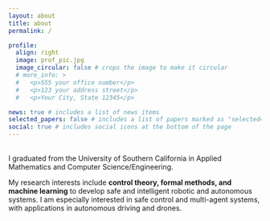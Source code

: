 ```yaml
---
layout: about
title: about
permalink: /

profile:
  align: right
  image: prof_pic.jpg
  image_circular: false # crops the image to make it circular
  # more_info: >
  #   <p>555 your office number</p>
  #   <p>123 your address street</p>
  #   <p>Your City, State 12345</p>

news: true # includes a list of news items
selected_papers: false # includes a list of papers marked as "selected={true}"
social: true # includes social icons at the bottom of the page
---
```


<br/>
I graduated from the University of Southern California in Applied Mathematics and Computer Science/Engineering. 

My research interests include **control theory, formal methods, and machine learning** to develop safe and intelligent robotic and autonomous systems. I am especially interested in safe control and multi-agent systems, with applications in autonomous driving and drones.

<br/>


